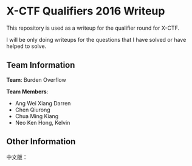 # X-CTF Qualifiers 2016 Writeup
This repository is used as a writeup for the qualifier round for X-CTF. 

I will be only doing writeups for the questions that I have solved or have helped to solve.

## Team Information

**Team**: Burden Overflow

**Team Members**: 
* Ang Wei Xiang Darren
* Chen Qiurong
* Chua Ming Kiang
* Neo Ken Hong, Kelvin

## Other Information

中文版：
